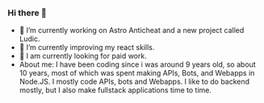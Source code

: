 ### Hi there 👋
- 🔭 I’m currently working on Astro Anticheat and a new project called Ludic.
- 🌱 I’m currently improving my react skills.
- 💼 I am currently looking for paid work.
- About me:
  I have been coding since i was around 9 years old, so about 10 years, most of which was spent making APIs, Bots, and Webapps in Node.JS.
  I mostly code APIs, bots and Webapps. I like to do backend mostly, but I also make fullstack applications time to time.
